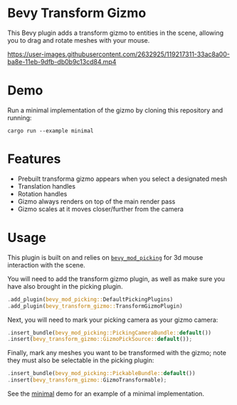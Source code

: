 # Bevy Transform Gizmo

This Bevy plugin adds a transform gizmo to entities in the scene, allowing you to drag and rotate meshes with your mouse.

https://user-images.githubusercontent.com/2632925/119217311-33ac8a00-ba8e-11eb-9dfb-db0b9c13cd84.mp4

# Demo

Run a minimal implementation of the gizmo by cloning this repository and running:

```shell
cargo run --example minimal
```

# Features

* Prebuilt transforma gizmo appears when you select a designated mesh
* Translation handles
* Rotation handles
* Gizmo always renders on top of the main render pass
* Gizmo scales at it moves closer/further from the camera

# Usage

This plugin is built on and relies on [`bevy_mod_picking`](https://github.com/aevyrie/bevy_mod_picking) for 3d mouse interaction with the scene. 

You will need to add the transform gizmo plugin, as well as make sure you have also brought in the picking plugin.

```rust
.add_plugin(bevy_mod_picking::DefaultPickingPlugins)
.add_plugin(bevy_transform_gizmo::TransformGizmoPlugin)
```

Next, you will need to mark your picking camera as your gizmo camera:

```rust
.insert_bundle(bevy_mod_picking::PickingCameraBundle::default())
.insert(bevy_transform_gizmo::GizmoPickSource::default());
```

Finally, mark any meshes you want to be transformed with the gizmo; note they must also be selectable in the picking plugin:

```rust
.insert_bundle(bevy_mod_picking::PickableBundle::default())
.insert(bevy_transform_gizmo::GizmoTransformable);
```

See the [minimal](examples/minimal.rs) demo for an example of a minimal implementation.
